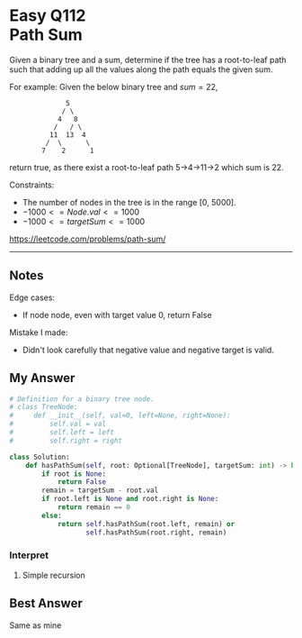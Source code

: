 # Easy Q112 <br> Path Sum

Given a binary tree and a sum, determine if the tree has a root-to-leaf path such that adding up all the values along the path equals the given sum.

For example:
Given the below binary tree and $sum = 22$,

```
              5
             / \
            4   8
           /   / \
          11  13  4
         /  \      \
        7    2      1
```

return true, as there exist a root-to-leaf path 5->4->11->2 which sum is 22.

Constraints:
* The number of nodes in the tree is in the range [0, 5000].
* $-1000 <= Node.val <= 1000$
* $-1000 <= targetSum <= 1000$

https://leetcode.com/problems/path-sum/

------------------------------
## Notes
Edge cases:
* If node node, even with target value 0, return False

Mistake I made:
* Didn't look carefully that negative value and negative target is valid.

## My Answer
```Python
# Definition for a binary tree node.
# class TreeNode:
#     def __init__(self, val=0, left=None, right=None):
#         self.val = val
#         self.left = left
#         self.right = right

class Solution:
    def hasPathSum(self, root: Optional[TreeNode], targetSum: int) -> bool:
        if root is None:
            return False
        remain = targetSum - root.val
        if root.left is None and root.right is None:
            return remain == 0
        else:
            return self.hasPathSum(root.left, remain) or
                   self.hasPathSum(root.right, remain)
```
### Interpret
1. Simple recursion

## Best Answer
Same as mine






